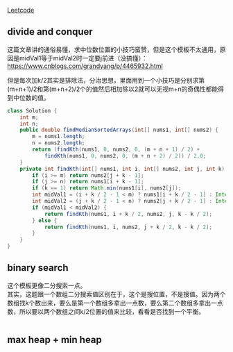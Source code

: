 [Leetcode](https://leetcode.com/problems/median-of-two-sorted-arrays/)

## divide and conquer
这篇文章讲的通俗易懂，求中位数位置的小技巧蛮赞，但是这个模板不太通用，原因是midVal1等于midVal2时一定要j前进（没搞懂）：https://www.cnblogs.com/grandyang/p/4465932.html

但是每次加k/2其实是排除法，分治思想，里面用到一个小技巧是分别求第(m+n+1)/2和第(m+n+2)/2个的值然后相加除以2就可以无视m+n的奇偶性都能得到中位数的值。
```java
class Solution {
    int m;
    int n;
    public double findMedianSortedArrays(int[] nums1, int[] nums2) {
        m = nums1.length;
        n = nums2.length;
        return (findKth(nums1, 0, nums2, 0, (m + n + 1) / 2) + 
            findKth(nums1, 0, nums2, 0, (m + n + 2) / 2)) / 2.0;
    }
    private int findKth(int[] nums1, int i, int[] nums2, int j, int k) {
        if (i >= m) return nums2[j + k - 1];
        if (j >= n) return nums1[i + k - 1];
        if (k == 1) return Math.min(nums1[i], nums2[j]);
        int midVal1 = (i + k / 2 - 1 < m) ? nums1[i + k / 2 - 1] : Integer.MAX_VALUE;
        int midVal2 = (j + k / 2 - 1 < n) ? nums2[j + k / 2 - 1] : Integer.MAX_VALUE;
        if (midVal1 < midVal2) {
            return findKth(nums1, i + k / 2, nums2, j, k - k / 2);
        } else {
            return findKth(nums1, i, nums2, j + k / 2, k - k / 2);
        }
    }
}
```
## binary search
这个模板更像二分搜索一点。\
其实，这题跟一个数组二分搜索值区别在于，这个是搜位置，不是搜值。因为两个数组找k个数出来，要么是第一个数组多拿出一点数，要么第二个数组多拿出一点数，所以要以两个数组之间k/2位置的值来比较，看看是否找到一个平衡。
```java

```
## max heap + min heap
```java

```
